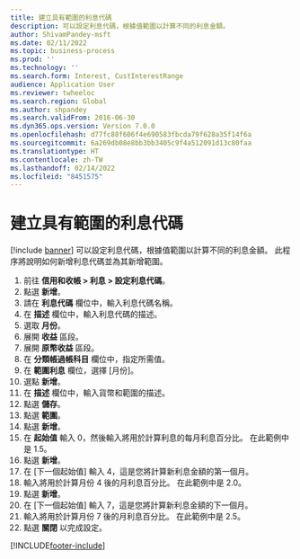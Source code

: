 ```yaml
---
title: 建立具有範圍的利息代碼
description: 可以設定利息代碼，根據值範圍以計算不同的利息金額。
author: ShivamPandey-msft
ms.date: 02/11/2022
ms.topic: business-process
ms.prod: ''
ms.technology: ''
ms.search.form: Interest, CustInterestRange
audience: Application User
ms.reviewer: twheeloc
ms.search.region: Global
ms.author: shpandey
ms.search.validFrom: 2016-06-30
ms.dyn365.ops.version: Version 7.0.0
ms.openlocfilehash: d77fc88f606f4e690583fbcda79f628a35f14f6a
ms.sourcegitcommit: 6a269db08e8bb3bb3405c9f4a512091d13c80faa
ms.translationtype: HT
ms.contentlocale: zh-TW
ms.lasthandoff: 02/14/2022
ms.locfileid: "8451575"
---
```

# <a name="create-an-interest-code-with-a-range"></a>建立具有範圍的利息代碼

[!include [banner](../../includes/banner.md)]
可以設定利息代碼，根據值範圍以計算不同的利息金額。 此程序將說明如何新增利息代碼並為其新增範圍。

1. 前往 **信用和收帳 > 利息 > 設定利息代碼**。
2. 點選 **新增**。
3. 請在 **利息代碼** 欄位中，輸入利息代碼名稱。
4. 在 **描述** 欄位中，輸入利息代碼的描述。
5. 選取 **月份**。
6. 展開 **收益** 區段。
7. 展開 **原幣收益** 區段。
8. 在 **分類帳過帳科目** 欄位中，指定所需值。
9. 在 **範圍利息** 欄位，選擇 [月份]。
10. 選點 **新增**。
11. 在 **描述** 欄位中，輸入貨幣和範圍的描述。
12. 點選 **儲存**。
13. 點選 **範圍**。
14. 點選 **新增**。
15. 在 **起始值** 輸入 0，然後輸入將用於計算利息的每月利息百分比。 在此範例中是 1.5。
16. 點選 **新增**。
17. 在 [下一個起始值] 輸入 4，這是您將計算新利息金額的第一個月。
18. 輸入將用於計算月份 4 後的月利息百分比。 在此範例中是 2.0。
19. 點選 **新增**。
20. 在 [下一個起始值] 輸入 7，這是您將計算新利息金額的下一個月。
21. 輸入將用於計算月份 7 後的月利息百分比。 在此範例中是 2.5。
22. 點選 **關閉** 以完成設定。



[!INCLUDE[footer-include](../../../includes/footer-banner.md)]
